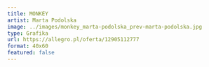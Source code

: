 ```yaml
---
title: MONKEY
artist: Marta Podolska
image: ../images/monkey_marta-podolska_prev-marta-podolska.jpg
type: Grafika
url: https://allegro.pl/oferta/12905112777
format: 40x60
featured: false
---
```

